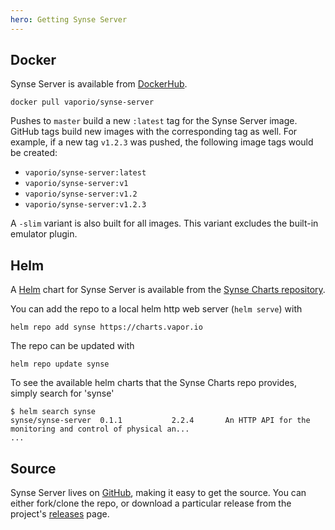 ```yaml
---
hero: Getting Synse Server
---
```


## Docker

Synse Server is available from [DockerHub](https://hub.docker.com/r/vaporio/synse-server).

```
docker pull vaporio/synse-server
```

Pushes to `master` build a new `:latest` tag for the Synse Server image. GitHub tags build new
images with the corresponding tag as well. For example, if a new tag `v1.2.3` was pushed, the following
image tags would be created:

- `vaporio/synse-server:latest`
- `vaporio/synse-server:v1`
- `vaporio/synse-server:v1.2`
- `vaporio/synse-server:v1.2.3`

A `-slim` variant is also built for all images. This variant excludes the built-in emulator plugin.

## Helm

A [Helm](https://helm.sh/) chart for Synse Server is available from the [Synse Charts repository](https://charts.vapor.io).

You can add the repo to a local helm http web server (`helm serve`) with

```
helm repo add synse https://charts.vapor.io
```

The repo can be updated with

```
helm repo update synse
```

To see the available helm charts that the Synse Charts repo provides, simply search for 'synse'

```console
$ helm search synse
synse/synse-server 	0.1.1        	2.2.4      	An HTTP API for the monitoring and control of physical an...
...
```

## Source

Synse Server lives on [GitHub](https://github.com/vapor-ware/synse-server), making it easy to
get the source. You can either fork/clone the repo, or download a particular release from the
project's [releases](https://github.com/vapor-ware/synse-server/releases) page.
